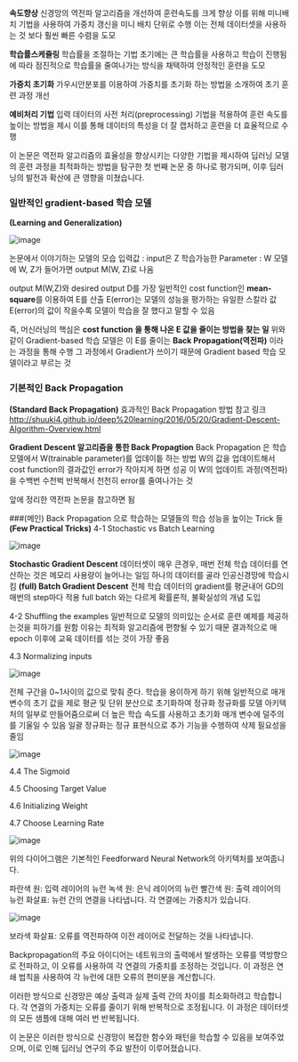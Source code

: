 **속도향상**
신경망의 역전파 알고리즘을 개선하여 훈련속도를 크게 향상
이를 위해 미니배치 기법을 사용하여 가중치 갱신을 미니 배치 단위로 수행
이는 전체 데이터셋을 사용하는 것 보다 훨씬 빠른 수렴을 도모

**학습률스케쥴링**
학습률을 조절하는 기법
초기에는 큰 학습률을 사용하고 학습이 진행됨에 따라 점진적으로 학습률을 줄여나가는 방식을 채택하여 안정적인 훈련을 도모

**가중치 초기화**
가우시안분포를 이용하여 가중치를 초기화 하는 방법을 소개하여 초기 훈련 과정 개선

**예비처리 기법**
입력 데이터의 사전 처리(preprocessing) 기법을 적용하여 훈련 속도를 높이는 방법을 제시
이를 통해 데이터의 특성을 더 잘 캡처하고 훈련을 더 효율적으로 수행

이 논문은 역전파 알고리즘의 효율성을 향상시키는 다양한 기법을 제시하여 딥러닝 모델의 훈련 과정을 최적화하는 방법을 탐구한 첫 번째 논문 중 하나로 평가되며, 이후 딥러닝의 발전과 확산에 큰 영향을 미쳤습니다.

### 일반적인 gradient-based 학습 모델
**(Learning and Generalization)**

![image](https://github.com/jooyeop/Computer_Vison_Paper/assets/97720878/f817264e-4ab8-42a6-99a1-c45dcd1ee753)

논문에서 이야기하는 모델의 모습
입력값 : input은 Z
학습가능한 Parameter : W
모델에 W, Z가 들어가면 output M(W, Z)로 나옴

output M(W,Z)와 desired output D를 가장 일반적인 cost function인 **mean-square**를 이용하여 E를 산출
E(error)는 모델의 성능을 평가하는 유일한 스칼라 값
E(error)의 값이 작을수록 모델이 학습을 잘 했다고 말할 수 있음

즉, 머신러닝의 핵심은
**cost function 을 통해 나온 E 값을 줄이는 방법을 찾는 일**
위와 같이 Gradient-based 학습 모델은 이 E를 줄이는 **Back Propagation(역전파)** 이라는 과정을 통해 수행
그 과정에서 Gradient가 쓰이기 때문에 Gradient based 학습 모델이라고 부르는 것

### 기본적인 Back Propagation
**(Standard Back Propagation)**
효과적인 Back Propagation 방법 참고 링크
http://shuuki4.github.io/deep%20learning/2016/05/20/Gradient-Descent-Algorithm-Overview.html

**Gradient Descent 알고리즘을 통한 Back Propagtion**
Back Propagation 은 학습 모델에서 W(trainable parameter)를 업데이틑 하는 방법
W의 값을 업데이트해서 cost function의 결과값인 error가 작아지게 하면 성공
이 W의 업데이트 과정(역전파)을 수백번 수천벅 반복해서 천천히 error를 줄여나가는 것

앞에 정리한 역전파 논문을 참고하면 됨

###(메인) Back Propagation 으로 학습하는 모델들의 학습 성능을 높이는 Trick 들
**(Few Practical Tricks)**
4-1 Stochastic vs Batch Learning

![image](https://github.com/jooyeop/Computer_Vison_Paper/assets/97720878/5ec4baf7-7f36-4dc9-992e-28b6149974b7)

**Stochastic Gradient Descent**
데이터셋이 매우 큰경우, 매번 전체 학습 데이터를 연산하는 것은 메모리 사용량이 늘어나는 일임
하나의 데이터를 골라 인공신경망에 학습시킴
**(full) Batch Gradient Descent**
전체 학습 데이터의 gradient를 평균내어 GD의 매번의 step마다 적용
full batch 와는 다르게 확률론적, 불확실성의 개념 도입

4-2 Shuffling the examples
일반적으로 모델의 의미있는 순서로 훈련 예제를 제공하는것을 피하기를 원함
이유는 최적화 알고리즘에 편향될 수 있기 때문
결과적으로 매 epoch 이후에 교육 데이터를 섞는 것이 가장 좋음

4.3 Normalizing inputs

![image](https://github.com/jooyeop/Computer_Vison_Paper/assets/97720878/e1035daf-977f-4162-9faa-efba3bc6abaa)

전체 구간을 0~1사이의 값으로 맞춰 준다.
학습을 용이하게 하기 위해 일반적으로 매개 변수의 초기 값을 제로 평균 및 단위 분산으로 초기화하여 정규화
정규화를 모델 아키텍처의 일부로 만들어줌으로써 더 높은 학습 속도를 사용하고 초기화 매개 변수에 덜주의를 기울일 수 있음
일괄 정규화는 정규 표현식으로 추가 기능을 수행하여 삭제 필요성을 줄임

![image](https://github.com/jooyeop/Computer_Vison_Paper/assets/97720878/0c6554d4-bffc-4185-a973-d406aff04330)


4.4 The Sigmoid

4.5 Choosing Target Value

4.6 Initializing Weight

4.7 Choose Learning Rate

![image](https://github.com/jooyeop/Computer_Vison_Paper/assets/97720878/52edc2e2-9094-451c-8e66-7bfef832028c)

위의 다이어그램은 기본적인 Feedforward Neural Network의 아키텍처를 보여줍니다.

파란색 원: 입력 레이어의 뉴런
녹색 원: 은닉 레이어의 뉴런
빨간색 원: 출력 레이어의 뉴런
화살표: 뉴런 간의 연결을 나타냅니다. 각 연결에는 가중치가 있습니다.

![image](https://github.com/jooyeop/Computer_Vison_Paper/assets/97720878/a75f6739-e00b-45f0-b77c-53e0dff4b063)

보라색 화살표: 오류를 역전파하여 이전 레이어로 전달하는 것을 나타냅니다.

Backpropagation의 주요 아이디어는 네트워크의 출력에서 발생하는 오류를 역방향으로 전파하고, 이 오류를 사용하여 각 연결의 가중치를 조정하는 것입니다. 이 과정은 연쇄 법칙을 사용하여 각 뉴런에 대한 오류의 편미분을 계산합니다.

이러한 방식으로 신경망은 예상 출력과 실제 출력 간의 차이를 최소화하려고 학습합니다. 각 연결의 가중치는 오류를 줄이기 위해 반복적으로 조정됩니다. 이 과정은 데이터셋의 모든 샘플에 대해 여러 번 반복됩니다.

이 논문은 이러한 방식으로 신경망이 복잡한 함수와 패턴을 학습할 수 있음을 보여주었으며, 이로 인해 딥러닝 연구의 주요 발전이 이루어졌습니다.


